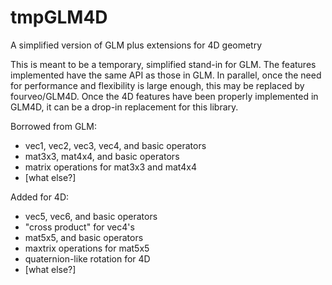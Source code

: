 # tmpGLM4D
A simplified version of GLM plus extensions for 4D geometry

This is meant to be a temporary, simplified stand-in for GLM. The features implemented have the same API as those in GLM. In parallel, once the need for performance and flexibility is large enough, this may be replaced by fourveo/GLM4D. Once the 4D features have been properly implemented in GLM4D, it can be a drop-in replacement for this library.

Borrowed from GLM:
- vec1, vec2, vec3, vec4, and basic operators
- mat3x3, mat4x4, and basic operators
- matrix operations for mat3x3 and mat4x4
- [what else?]

Added for 4D:
- vec5, vec6, and basic operators
- "cross product" for vec4's
- mat5x5, and basic operators
- maxtrix operations for mat5x5
- quaternion-like rotation for 4D
- [what else?]
